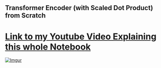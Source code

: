 ## Transformer Encoder (with Scaled Dot Product) from Scratch

# [Link to my Youtube Video Explaining this whole Notebook](https://www.youtube.com/watch?v=CHFiTTPeyUw&list=PLxqBkZuBynVTn2lkHNAcw6lgm1MD5QiMK&index=9)

[![Imgur](https://imgur.com/1vIXcXF.png)](https://www.youtube.com/watch?v=CHFiTTPeyUw&list=PLxqBkZuBynVTn2lkHNAcw6lgm1MD5QiMK&index=9)